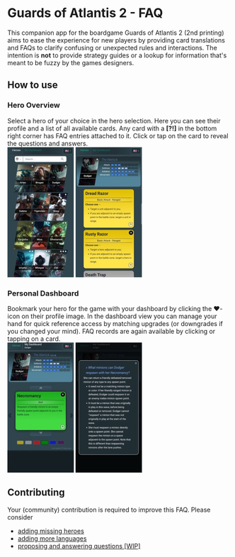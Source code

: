 # Guards of Atlantis 2 - FAQ

This companion app for the boardgame Guards of Atlantis 2 (2nd printing) aims to ease the
experience for new players by providing card translations and FAQs to clarify confusing or
unexpected rules and interactions. The intention is **not** to provide strategy guides or
a lookup for information that's meant to be fuzzy by the games designers.

## How to use

### Hero Overview
Select a hero of your choice in the hero selection. Here you can see their profile
and a list of all available cards. Any card with a **[?!]** in the bottom right corner
has FAQ entries attached to it. Click or tap on the card to reveal
the questions and answers. <br />
[![Mobile: Overview](docs/mobile_overview_thumb.jpg)](docs/mobile_overview.jpg)
[![Mobile: Profile](docs/mobile_profile_thumb.jpg)](docs/mobile_profile.jpg)

### Personal Dashboard
Bookmark your hero for the game with your dashboard by clicking the ❤️-icon on their
profile image. In the dashboard view you can manage your hand for quick reference
access by matching upgrades (or downgrades if you changed your mind). FAQ
records are again available by clicking or tapping on a card. <br />
[![Mobile: Dashboard](docs/mobile_dashboard_thumb.jpg)](docs/mobile_dashboard.jpg)
[![Mobile: FAQ](docs/mobile_faq_thumb.jpg)](docs/mobile_faq.jpg)

## Contributing

Your (community) contribution is required to improve this FAQ. Please consider
 - [adding missing heroes](docs/contribute-hero.md)
 - [adding more languages](docs/contribute-translate.md)
 - [proposing and answering questions \[WIP\]](https://github.com/yvo-niedrich/goa2-faq/issues/1)
